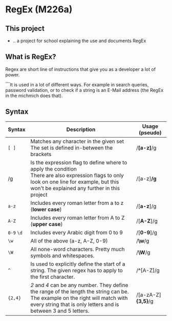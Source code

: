 # RegEx (M226a)

## This project

- .. a project for school explaining the use and documents RegEx

## What is RegEx?

Regex are short line of instructions that give you as a developer a lot of power.

<img src="https://images-cdn.9gag.com/photo/aGdNNK5_700b.jpg" alt="Meme" style="zoom:25%; float:left;" />

It is used in a lot of different ways. For example in search queries, password validation, or to check if a string is an E-Mail address (the RegEx in the michmich does that).

## Syntax

| Syntax             | Description                                                  | Usage (pseudo)   |
| ------------------ | ------------------------------------------------------------ | ---------------- |
| ```[ ]```          | Matches any character in the given set<br />The set is defined in-between the brackets | /**[**a-z**]**/g |
| /g                 | Is the expression flag to define where to apply the condition<br />There are also expression flags to only look on one line for example, but this won't be explained any further in this project | /[a-z]**/g**     |
| ```a-z```          | Includes every roman letter from a to z (**lower case**)     | /[**a-z**]/g     |
| ```A-Z```          | Includes every roman letter from A to Z (**upper case**)     | /[**A-Z**]/g     |
| ```0-9``` ```\d``` | Includes every Arabic digit from 0 to 9                      | /[**0-9**]/g     |
| ```\w```           | All of the above (a-z, A-Z, 0-9)                             | /**\w**/g        |
| ```\W```           | All none-word characters. Pretty much symbols and whitespaces. | /**\W**/g        |
| ```^```            | Is used to explicitly define the start of a string. The given regex has to apply to the first character. | /**^**[A-Z]/g    |
| ```{2,4}```        | *2* and *4* can be any number. They define the range of the length the string can be.<br />The example on the right will match with every string that is only letters and is between 3 and 5 letters. | /[a-zA-Z]**{3,5}**/g |



